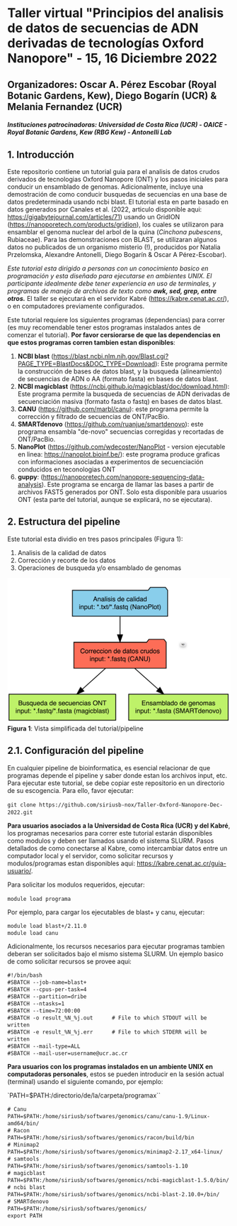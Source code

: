 # Taller virtual "Principios del analisis de datos de secuencias de ADN derivadas de tecnologías Oxford Nanopore" - 15, 16 Diciembre 2022
## Organizadores: Oscar A. Pérez Escobar (Royal Botanic Gardens, Kew), Diego Bogarín (UCR) & Melania Fernandez (UCR)
##### Instituciones patrocinadoras: Universidad de Costa Rica (UCR) - OAICE - Royal Botanic Gardens, Kew (RBG Kew) - Antonelli Lab

## 1. Introducción
Este repositorio contiene un tutorial guia para el analisis de datos crudos derivados de tecnologias Oxford Nanopore (ONT) y los pasos iniciales para conducir un ensamblado de genomas. Adicionalmente, incluye una demostración de como conducir busquedas de secuencias en una base de datos predeterminada usando ncbi blast. El tutorial esta en parte basado en datos generados por Canales et al. (2022, articulo disponible aqui: https://gigabytejournal.com/articles/71) usando un GridION (https://nanoporetech.com/products/gridion), los cuales se utilizaron para ensamblar el genoma nuclear del arbol de la quina (_Cinchona pubescens_, Rubiaceae). Para las demonstraciones con BLAST, se utilizaran algunos datos no publicados de un organismo misterio (!), producidos por Natalia Przelomska, Alexandre Antonelli, Diego Bogarín & Oscar A Pérez-Escobar).

_Este tutorial esta dirigido a personas con un conocimiento basico en programación y esta diseñado para ejecutarse en ambientes UNIX. El participante idealmente debe tener experiencia en uso de terminales, y programas de manejo de archivos de texto como **awk, sed, grep, entre otros.**_ El taller se ejecutará en el servidor Kabré (https://kabre.cenat.ac.cr/), o en computadores previamente configurados. 

Este tutorial requiere los siguientes programas (dependencias) para correr (es muy recomendable tener estos programas instalados antes de comenzar el tutorial). **Por favor cersiorarse de que las dependencias en que estos programas corren tambien estan disponibles**:
1. **NCBI blast** (https://blast.ncbi.nlm.nih.gov/Blast.cgi?PAGE_TYPE=BlastDocs&DOC_TYPE=Download): Este programa permite la construcción de bases de datos blast, y la busqueda (alineamiento) de secuencias de ADN o AA (formato fasta) en bases de datos blast. 
2. **NCBI magicblast** (https://ncbi.github.io/magicblast/doc/download.html): Este programa permite la busqueda de secuencias de ADN derivadas de secuenciación masiva (formato fasta o fastq) en bases de datos blast.
3. **CANU** (https://github.com/marbl/canu): este programa permite la corrección y filtrado de secuencias de ONT/PacBio.  
4. **SMARTdenovo** (https://github.com/ruanjue/smartdenovo): este programa ensambla "de-novo" secuencias corregidas y recortadas de ONT/PacBio.
5. **NanoPlot** (https://github.com/wdecoster/NanoPlot - version ejecutable en linea: https://nanoplot.bioinf.be/): este programa produce graficas con informaciones asociadas a experimentos de secuenciación conducidos en teconologias ONT 
6. **guppy**: (https://nanoporetech.com/nanopore-sequencing-data-analysis). Este programa se encarga de llamar las bases a partir de archivos FAST5 generados por ONT. Solo esta disponible para usuarios ONT (esta parte del tutorial, aunque se explicará, no se ejecutara).

## 2. Estructura del pipeline
Este tutorial esta dividio en tres pasos principales (Figura 1):
1. Analisis de la calidad de datos 
2. Corrección y recorte de los datos 
3. Operaciones de busqueda y/o ensamblado de genomas

![Figure 1](https://github.com/siriusb-nox/Taller-Oxford-Nanopore-Dec-2022/blob/main/IMG/pipeline_overview_v0_OP_14122022.png?raw=true)
**Figura 1**: Vista simplificada del tutorial/pipeline

## 2.1. Configuración del pipeline
En cualquier pipeline de bioinformatica, es esencial relacionar de que programas depende el pipeline y saber donde estan los archivos input, etc. Para ejecutar este tutorial, se debe copiar este repositorio en un directorio de su escogencia. Para ello, favor ejecutar:

`git clone https://github.com/siriusb-nox/Taller-Oxford-Nanopore-Dec-2022.git`

**Para usuarios asociados a la Universidad de Costa Rica (UCR) y del Kabré**, los programas necesarios para correr este tutorial estarán disponibles como modulos y deben ser llamados usando el sistema SLURM. Pasos detallados de como conectarse al Kabre, como intercambiar datos entre un computador local y el servidor, como solicitar recursos y modulos/programas estan disponibles aqui: https://kabre.cenat.ac.cr/guia-usuario/. 

Para solicitar los modulos requeridos, ejecutar:

`module load programa`

Por ejemplo, para cargar los ejecutables de blast+ y canu, ejecutar:

```
module load blast+/2.11.0
module load canu
```

Adicionalmente, los recursos necesarios para ejecutar programas tambien deberan ser solicitados bajo el mismo sistema SLURM. Un ejemplo basico de como solicitar recursos se provee aqui:

```
#!/bin/bash
#SBATCH --job-name=blast+
#SBATCH --cpus-per-task=4
#SBATCH --partition=dribe
#SBATCH --ntasks=1
#SBATCH --time=72:00:00
#SBATCH -o result_%N_%j.out      # File to which STDOUT will be written
#SBATCH -e result_%N_%j.err      # File to which STDERR will be written
#SBATCH --mail-type=ALL
#SBATCH --mail-user=username@ucr.ac.cr
```

**Para usuarios con los programas instalados en un ambiente UNIX en computadoras personales**, estos se pueden introducir en la sesión actual (terminal) usando el siguiente comando, por ejemplo:

`PATH=$PATH:/directorio/de/la/carpeta/programax``



```
# Canu
PATH=$PATH:/home/siriusb/softwares/genomics/canu/canu-1.9/Linux-amd64/bin/
# Racon 
PATH=$PATH:/home/siriusb/softwares/genomics/racon/build/bin
# Minimap2
PATH=$PATH:/home/siriusb/softwares/genomics/minimap2-2.17_x64-linux/
# samtools
PATH=$PATH:/home/siriusb/softwares/genomics/samtools-1.10
# magicblast
PATH=$PATH:/home/siriusb/softwares/genomics/ncbi-magicblast-1.5.0/bin/
# ncbi blast
PATH=$PATH:/home/siriusb/softwares/genomics/ncbi-blast-2.10.0+/bin/
# SMARTdenovo
PATH=$PATH:/home/siriusb/softwares/genomics/
export PATH

```


